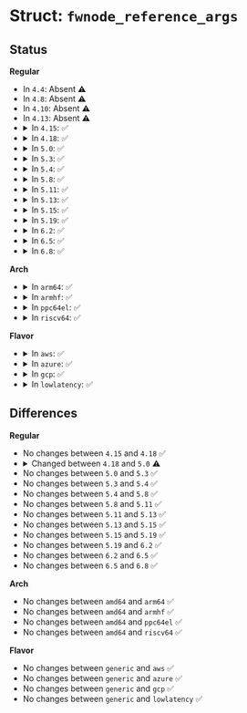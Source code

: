# Struct: <code>fwnode_reference_args</code>

## Status
<b>Regular</b>
<ul>
<li>
In <code>4.4</code>: Absent ⚠️
</li>
<li>
In <code>4.8</code>: Absent ⚠️
</li>
<li>
In <code>4.10</code>: Absent ⚠️
</li>
<li>
In <code>4.13</code>: Absent ⚠️
</li>
<li>
<details>
<summary>In <code>4.15</code>: ✅</summary>

```c
struct fwnode_reference_args {
    struct fwnode_handle *fwnode;
    unsigned int nargs;
    unsigned int args[8];
};
```
</details>
</li>
<li>
<details>
<summary>In <code>4.18</code>: ✅</summary>

```c
struct fwnode_reference_args {
    struct fwnode_handle *fwnode;
    unsigned int nargs;
    unsigned int args[8];
};
```
</details>
</li>
<li>
<details>
<summary>In <code>5.0</code>: ✅</summary>

```c
struct fwnode_reference_args {
    struct fwnode_handle *fwnode;
    unsigned int nargs;
    u64 args[8];
};
```
</details>
</li>
<li>
<details>
<summary>In <code>5.3</code>: ✅</summary>

```c
struct fwnode_reference_args {
    struct fwnode_handle *fwnode;
    unsigned int nargs;
    u64 args[8];
};
```
</details>
</li>
<li>
<details>
<summary>In <code>5.4</code>: ✅</summary>

```c
struct fwnode_reference_args {
    struct fwnode_handle *fwnode;
    unsigned int nargs;
    u64 args[8];
};
```
</details>
</li>
<li>
<details>
<summary>In <code>5.8</code>: ✅</summary>

```c
struct fwnode_reference_args {
    struct fwnode_handle *fwnode;
    unsigned int nargs;
    u64 args[8];
};
```
</details>
</li>
<li>
<details>
<summary>In <code>5.11</code>: ✅</summary>

```c
struct fwnode_reference_args {
    struct fwnode_handle *fwnode;
    unsigned int nargs;
    u64 args[8];
};
```
</details>
</li>
<li>
<details>
<summary>In <code>5.13</code>: ✅</summary>

```c
struct fwnode_reference_args {
    struct fwnode_handle *fwnode;
    unsigned int nargs;
    u64 args[8];
};
```
</details>
</li>
<li>
<details>
<summary>In <code>5.15</code>: ✅</summary>

```c
struct fwnode_reference_args {
    struct fwnode_handle *fwnode;
    unsigned int nargs;
    u64 args[8];
};
```
</details>
</li>
<li>
<details>
<summary>In <code>5.19</code>: ✅</summary>

```c
struct fwnode_reference_args {
    struct fwnode_handle *fwnode;
    unsigned int nargs;
    u64 args[8];
};
```
</details>
</li>
<li>
<details>
<summary>In <code>6.2</code>: ✅</summary>

```c
struct fwnode_reference_args {
    struct fwnode_handle *fwnode;
    unsigned int nargs;
    u64 args[8];
};
```
</details>
</li>
<li>
<details>
<summary>In <code>6.5</code>: ✅</summary>

```c
struct fwnode_reference_args {
    struct fwnode_handle *fwnode;
    unsigned int nargs;
    u64 args[8];
};
```
</details>
</li>
<li>
<details>
<summary>In <code>6.8</code>: ✅</summary>

```c
struct fwnode_reference_args {
    struct fwnode_handle *fwnode;
    unsigned int nargs;
    u64 args[8];
};
```
</details>
</li>
</ul>
<b>Arch</b>
<ul>
<li>
<details>
<summary>In <code>arm64</code>: ✅</summary>

```c
struct fwnode_reference_args {
    struct fwnode_handle *fwnode;
    unsigned int nargs;
    u64 args[8];
};
```
</details>
</li>
<li>
<details>
<summary>In <code>armhf</code>: ✅</summary>

```c
struct fwnode_reference_args {
    struct fwnode_handle *fwnode;
    unsigned int nargs;
    u64 args[8];
};
```
</details>
</li>
<li>
<details>
<summary>In <code>ppc64el</code>: ✅</summary>

```c
struct fwnode_reference_args {
    struct fwnode_handle *fwnode;
    unsigned int nargs;
    u64 args[8];
};
```
</details>
</li>
<li>
<details>
<summary>In <code>riscv64</code>: ✅</summary>

```c
struct fwnode_reference_args {
    struct fwnode_handle *fwnode;
    unsigned int nargs;
    u64 args[8];
};
```
</details>
</li>
</ul>
<b>Flavor</b>
<ul>
<li>
<details>
<summary>In <code>aws</code>: ✅</summary>

```c
struct fwnode_reference_args {
    struct fwnode_handle *fwnode;
    unsigned int nargs;
    u64 args[8];
};
```
</details>
</li>
<li>
<details>
<summary>In <code>azure</code>: ✅</summary>

```c
struct fwnode_reference_args {
    struct fwnode_handle *fwnode;
    unsigned int nargs;
    u64 args[8];
};
```
</details>
</li>
<li>
<details>
<summary>In <code>gcp</code>: ✅</summary>

```c
struct fwnode_reference_args {
    struct fwnode_handle *fwnode;
    unsigned int nargs;
    u64 args[8];
};
```
</details>
</li>
<li>
<details>
<summary>In <code>lowlatency</code>: ✅</summary>

```c
struct fwnode_reference_args {
    struct fwnode_handle *fwnode;
    unsigned int nargs;
    u64 args[8];
};
```
</details>
</li>
</ul>

## Differences
<b>Regular</b>
<ul>
<li>
No changes between <code>4.15</code> and <code>4.18</code> ✅
</li>
<li>
<details>
<summary>Changed between <code>4.18</code> and <code>5.0</code> ⚠️</summary>
<ul>
<li>
<b>Field type changed. </b>
<code>unsigned int args[8]</code> ➡️ <code>u64 args[8]</code>
</li>
</ul>
</details>
</li>
<li>
No changes between <code>5.0</code> and <code>5.3</code> ✅
</li>
<li>
No changes between <code>5.3</code> and <code>5.4</code> ✅
</li>
<li>
No changes between <code>5.4</code> and <code>5.8</code> ✅
</li>
<li>
No changes between <code>5.8</code> and <code>5.11</code> ✅
</li>
<li>
No changes between <code>5.11</code> and <code>5.13</code> ✅
</li>
<li>
No changes between <code>5.13</code> and <code>5.15</code> ✅
</li>
<li>
No changes between <code>5.15</code> and <code>5.19</code> ✅
</li>
<li>
No changes between <code>5.19</code> and <code>6.2</code> ✅
</li>
<li>
No changes between <code>6.2</code> and <code>6.5</code> ✅
</li>
<li>
No changes between <code>6.5</code> and <code>6.8</code> ✅
</li>
</ul>
<b>Arch</b>
<ul>
<li>
No changes between <code>amd64</code> and <code>arm64</code> ✅
</li>
<li>
No changes between <code>amd64</code> and <code>armhf</code> ✅
</li>
<li>
No changes between <code>amd64</code> and <code>ppc64el</code> ✅
</li>
<li>
No changes between <code>amd64</code> and <code>riscv64</code> ✅
</li>
</ul>
<b>Flavor</b>
<ul>
<li>
No changes between <code>generic</code> and <code>aws</code> ✅
</li>
<li>
No changes between <code>generic</code> and <code>azure</code> ✅
</li>
<li>
No changes between <code>generic</code> and <code>gcp</code> ✅
</li>
<li>
No changes between <code>generic</code> and <code>lowlatency</code> ✅
</li>
</ul>
